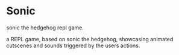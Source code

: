 # Sonic
sonic the hedgehog repl game. 

  
  
  a REPL game, based on sonic the hedgehog, showcasing animated cutscenes and sounds triggered by the users actions.
